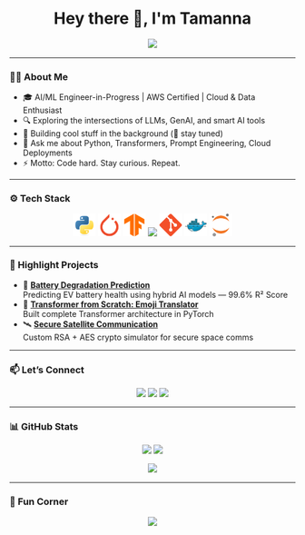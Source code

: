<h1 align="center">Hey there 👋, I'm Tamanna</h1>
<p align="center">
  <img src="https://media.giphy.com/media/hvRJCLFzcasrR4ia7z/giphy.gif" width="30px" />
</p>

---

### 👩‍💻 About Me
- 🎓 AI/ML Engineer-in-Progress | AWS Certified | Cloud & Data Enthusiast
- 🔍 Exploring the intersections of LLMs, GenAI, and smart AI tools
- 🧠 Building cool stuff in the background (👀 stay tuned)
- 💬 Ask me about Python, Transformers, Prompt Engineering, Cloud Deployments
- ⚡ Motto: Code hard. Stay curious. Repeat.

---

### ⚙️ Tech Stack
<p align="center">
  <img src="https://raw.githubusercontent.com/devicons/devicon/master/icons/python/python-original.svg" width="40" />
  <img src="https://raw.githubusercontent.com/devicons/devicon/master/icons/pytorch/pytorch-original.svg" width="40" />
  <img src="https://raw.githubusercontent.com/devicons/devicon/master/icons/tensorflow/tensorflow-original.svg" width="40" />
  <img src="https://cdn.jsdelivr.net/gh/devicons/devicon/icons/amazonwebservices/amazonwebservices-original-wordmark.svg" width="60"/>
  <img src="https://raw.githubusercontent.com/devicons/devicon/master/icons/git/git-original.svg" width="40" />
  <img src="https://raw.githubusercontent.com/devicons/devicon/master/icons/docker/docker-original.svg" width="40" />
  <img src="https://raw.githubusercontent.com/devicons/devicon/master/icons/jupyter/jupyter-original.svg" width="40" />
</p>

---

### 🚀 Highlight Projects
- 🔋 **[Battery Degradation Prediction](https://github.com/tammu1206/battery-degradation-estimation)**  
  Predicting EV battery health using hybrid AI models — 99.6% R² Score
- 🧠 **[Transformer from Scratch: Emoji Translator](https://github.com/tammu1206/Transformer-From-Scratch-Emoji-Translator)**  
  Built complete Transformer architecture in PyTorch
- 🛰️ **[Secure Satellite Communication](https://github.com/tammu1206/Data-Security-using-Cryptographic-Encryption-for-Satellite-Networks/tree/main)**  
  Custom RSA + AES crypto simulator for secure space comms

---

### 📫 Let’s Connect
<p align="center">
  <a href="http://www.linkedin.com/in/tamannna250204"><img src="https://raw.githubusercontent.com/rahulbanerjee26/githubAboutMeGenerator/main/icons/linked-in-alt.svg" width="40" /></a>
  <a href="https://github.com/tammu1206"><img src="https://raw.githubusercontent.com/rahulbanerjee26/githubAboutMeGenerator/main/icons/github.svg" width="40" /></a>
  <a href="https://www.credly.com/users/tamanna-na"><img src="https://img.icons8.com/color/48/000000/credly.png" width="40" /></a>
</p>

---

### 📊 GitHub Stats
<p align="center">
  <img src="https://github-readme-stats.vercel.app/api?username=tammu1206&show_icons=true&theme=tokyonight" />
  <img src="https://github-readme-streak-stats.herokuapp.com/?user=tammu1206&theme=tokyonight" />
</p>
<p align="center">
  <img src="https://github-readme-stats.vercel.app/api/top-langs/?username=tammu1206&theme=tokyonight&layout=compact" />
</p>

---

### 🤭 Fun Corner
<p align="center">
  <img src="https://readme-jokes.vercel.app/api?theme=tokyonight" />
</p>

